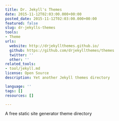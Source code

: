 ```yaml
---
title: Dr. Jekyll's Themes
date: 2015-11-12T02:03:00.000+00:00
posted_date: 2015-11-12T02:03:00.000+00:00
featured: false
slug: dr-jekylls-themes
tools:
- Theme
urls:
  website: http://drjekyllthemes.github.io/
  github: https://github.com/drjekyllthemes/themes
  twitter: ''
  other: ''
related_tools:
- tool/jekyll.md
license: Open Source
description: Yet another Jekyll themes directory

language: ''
tags: []
resources: []

---
```

A free static site generator theme directory
